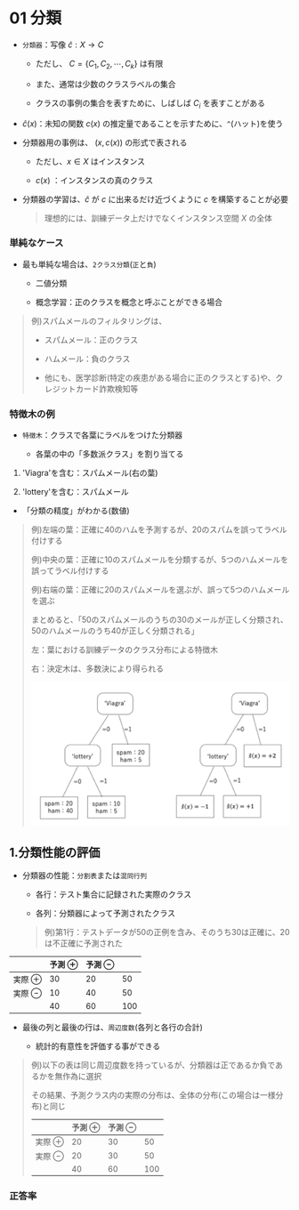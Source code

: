01 分類
=======

* `分類器`：写像 $`\hat{c}: X \rightarrow C`$

  * ただし、 $`C= \{ C_1, C_2, \cdots, C_k\}`$ は有限

  * また、通常は少数のクラスラベルの集合

  * クラスの事例の集合を表すために、しばしば $`C_i`$ を表すことがある

* $`\hat{c}(x)`$：未知の関数 $`c(x)`$ の推定量であることを示すために、`^`(ハット)を使う

* 分類器用の事例は、 $`(x,c(x))`$ の形式で表される

  * ただし、$`x \in X`$ はインスタンス

  * $`c(x)`$ ：インスタンスの真のクラス

* 分類器の学習は、$`\hat{c}`$ が $`c`$ に出来るだけ近づくように $`c`$ を構築することが必要

  > 理想的には、訓練データ上だけでなくインスタンス空間 $`X`$ の全体



### 単純なケース

* 最も単純な場合は、`2クラス分類`(`正`と`負`)

  * 二値分類

  * 概念学習：正のクラスを概念と呼ぶことができる場合

> 例)スパムメールのフィルタリングは、
>
>  * スパムメール：正のクラス
>
>  * ハムメール：負のクラス
>
>* 他にも、医学診断(特定の疾患がある場合に正のクラスとする)や、クレジットカード詐欺検知等



### 特徴木の例

* `特徴木`：クラスで各葉にラベルをつけた分類器

  * 各葉の中の「多数派クラス」を割り当てる

1. 'Viagra'を含む：スパムメール(右の葉)

1. 'lottery'を含む：スパムメール

* 「分類の精度」がわかる(数値)

> 例)左端の葉：正確に40のハムを予測するが、20のスパムを誤ってラベル付けする
>
> 例)中央の葉：正確に10のスパムメールを分類するが、5つのハムメールを誤ってラベル付けする
>
> 例)右端の葉：正確に20のスパムメールを選ぶが、誤って5つのハムメールを選ぶ
>
> まとめると、「50のスパムメールのうちの30のメールが正しく分類され、50のハムメールのうち40が正しく分類される」
>
> 左：葉における訓練データのクラス分布による特徴木
>
> 右：決定木は、多数決により得られる
>
> ![特徴木と決定木](./images/01_分類/特徴木と決定木.png)



## 1.分類性能の評価

* 分類器の性能：`分割表`または`混同行列`

  * 各行：テスト集合に記録された実際のクラス

  * 各列：分類器によって予測されたクラス

  > 例)第1行：テストデータが50の正例を含み、そのうち30は正確に、20は不正確に予測された

|                  | 予測 $`\oplus`$ | 予測 $`\ominus`$ |     |
| ---------------- | --------------- | ---------------- | --- |
| 実際 $`\oplus`$  | 30              | 20               | 50  |
| 実際 $`\ominus`$ | 10              | 40               | 50  |
|                  | 40              | 60               | 100 |

* 最後の列と最後の行は、`周辺度数`(各列と各行の合計)

  * 統計的有意性を評価する事ができる

> 例)以下の表は同じ周辺度数を持っているが、分類器は正であるか負であるかを無作為に選択
>
> その結果、予測クラス内の実際の分布は、全体の分布(この場合は一様分布)と同じ
>
> |                  | 予測 $`\oplus`$ | 予測 $`\ominus`$ |     |
> | ---------------- | --------------- | ---------------- | --- |
> | 実際 $`\oplus`$  | 20              | 30               | 50  |
> | 実際 $`\ominus`$ | 20              | 30               | 50  |
> |                  | 40              | 60               | 100 |



### 正答率
